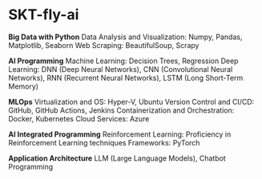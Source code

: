# SKT-fly-ai

**Big Data with Python**
Data Analysis and Visualization: Numpy, Pandas, Matplotlib, Seaborn
Web Scraping: BeautifulSoup, Scrapy

**AI Programming**
Machine Learning: Decision Trees, Regression
Deep Learning: DNN (Deep Neural Networks), CNN (Convolutional Neural Networks), RNN (Recurrent Neural Networks), LSTM (Long Short-Term Memory)

**MLOps**
Virtualization and OS: Hyper-V, Ubuntu
Version Control and CI/CD: GitHub, GitHub Actions, Jenkins
Containerization and Orchestration: Docker, Kubernetes
Cloud Services: Azure

**AI Integrated Programming**
Reinforcement Learning: Proficiency in Reinforcement Learning techniques
Frameworks: PyTorch

**Application Architecture**
LLM (Large Language Models), Chatbot Programming
